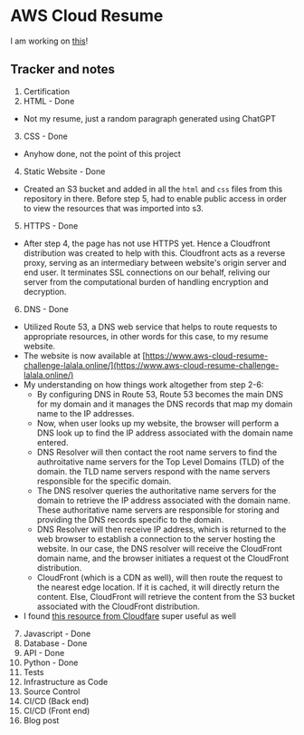 # AWS Cloud Resume

I am working on [this](https://cloudresumechallenge.dev/docs/the-challenge/aws/)!

## Tracker and notes

1. Certification
2. HTML - Done

- Not my resume, just a random paragraph generated using ChatGPT

3. CSS - Done

- Anyhow done, not the point of this project

4. Static Website - Done

- Created an S3 bucket and added in all the `html` and `css` files from this repository in there. Before step 5, had to enable public access in order to view the resources that was imported into s3.

5. HTTPS - Done

- After step 4, the page has not use HTTPS yet. Hence a Cloudfront distribution was created to help with this. Cloudfront acts as a reverse proxy, serving as an intermediary between website's origin server and end user. It terminates SSL connections on our behalf, reliving our server from the computational burden of handling encryption and decryption.

6. DNS - Done

- Utilized Route 53, a DNS web service that helps to route requests to appropriate resources, in other words for this case, to my resume website.
- The website is now available at [https://www.aws-cloud-resume-challenge-lalala.online/](https://www.aws-cloud-resume-challenge-lalala.online/)
- My understanding on how things work altogether from step 2-6:
  - By configuring DNS in Route 53, Route 53 becomes the main DNS for my domain and it manages the DNS records that map my domain name to the IP addresses.
  - Now, when user looks up my website, the browser will perform a DNS look up to find the IP address associated with the domain name entered.
  - DNS Resolver will then contact the root name servers to find the authroitative name servers for the Top Level Domains (TLD) of the domain. the TLD name servers respond with the name servers responsible for the specific domain.
  - The DNS resolver queries the authoritative name servers for the domain to retrieve the IP address associated with the domain name. These authoritative name servers are responsible for storing and providing the DNS records specific to the domain.
  - DNS Resolver will then receive IP address, which is returned to the web browser to establish a connection to the server hosting the website. In our case, the DNS resolver will receive the CloudFront domain name, and the browser initiates a request ot the CloudFront distribution.
  - CloudFront (which is a CDN as well), will then route the request to the nearest edge location. If it is cached, it will directly return the content. Else, CloudFront will retrieve the content from the S3 bucket associated with the CloudFront distribution.
- I found [this resource from Cloudfare](https://www.cloudflare.com/en-gb/learning/dns/what-is-dns/) super useful as well

7. Javascript - Done
8. Database - Done
9. API - Done
10. Python - Done
11. Tests
12. Infrastructure as Code
13. Source Control
14. CI/CD (Back end)
15. CI/CD (Front end)
16. Blog post
